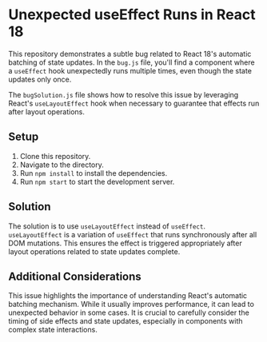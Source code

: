 # Unexpected useEffect Runs in React 18

This repository demonstrates a subtle bug related to React 18's automatic batching of state updates. In the `bug.js` file, you'll find a component where a `useEffect` hook unexpectedly runs multiple times, even though the state updates only once.

The `bugSolution.js` file shows how to resolve this issue by leveraging React's `useLayoutEffect` hook when necessary to guarantee that effects run after layout operations.

## Setup

1. Clone this repository.
2. Navigate to the directory.
3. Run `npm install` to install the dependencies.
4. Run `npm start` to start the development server.

## Solution

The solution is to use `useLayoutEffect` instead of `useEffect`. `useLayoutEffect` is a variation of `useEffect` that runs synchronously after all DOM mutations.  This ensures the effect is triggered appropriately after layout operations related to state updates complete.

## Additional Considerations

This issue highlights the importance of understanding React's automatic batching mechanism. While it usually improves performance, it can lead to unexpected behavior in some cases. It is crucial to carefully consider the timing of side effects and state updates, especially in components with complex state interactions.